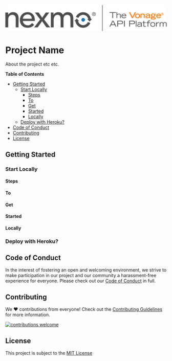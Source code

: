 ![Nexmo][logo]

# Project Name

About the project etc etc.

**Table of Contents**

- [Getting Started](#getting-started)
  - [Start Locally](#start-locally)
    - [Steps](#steps)
    - [To](#to)
    - [Get](#get)
    - [Started](#started)
    - [Locally](#locally)
  - [Deploy with Heroku?](#deploy-with-heroku)
- [Code of Conduct](#code-of-conduct)
- [Contributing](#contributing)
- [License](#license)

## Getting Started

### Start Locally

#### Steps

#### To

#### Get

#### Started

#### Locally

### Deploy with Heroku?

## Code of Conduct

In the interest of fostering an open and welcoming environment, we strive to make participation in our project and our community a harassment-free experience for everyone. Please check out our [Code of Conduct][coc] in full.

## Contributing 
We :heart: contributions from everyone! Check out the [Contributing Guidelines][contributing] for more information.

[![contributions welcome][contribadge]][issues]

## License

This project is subject to the [MIT License][license]

[logo]: nexmo.png "Nexmo"
[contribadge]: https://img.shields.io/badge/contributions-welcome-brightgreen.svg?style=flat "Contributions Welcome"

[coc]: CODE_OF_CONDUCT.md "Code of Conduct"
[contributing]: CONTRIBUTING.md "Contributing"
[license]: LICENSE "MIT License"

[issues]: ./../../issues "Issues"
